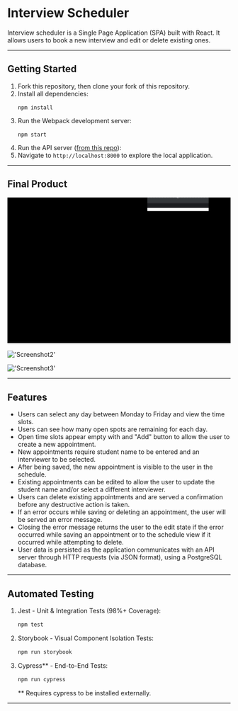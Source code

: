 # Interview Scheduler
Interview scheduler is a Single Page Application (SPA) built with React. It allows users to book a new interview and edit or delete existing ones.

***
## Getting Started

1. Fork this repository, then clone your fork of this repository.
2. Install all dependencies:
   ```shell
   npm install
   ```
3. Run the Webpack development server:
   ```shell
   npm start
   ```
4. Run the API server ([from this repo](https://github.com/Nolan-E/scheduler-api)):
5. Navigate to `http://localhost:8000` to explore the local application.

***
## Final Product

!['Create-Interview'](https://github.com/Nolan-E/scheduler/blob/master/docs/Create-Interview.gif?raw=true)
<br>

!['Screenshot2']()
<br>

!['Screenshot3']()
<br>

***
## Features

- Users can select any day between Monday to Friday and view the time slots.
- Users can see how many open spots are remaining for each day.
- Open time slots appear empty with and "Add" button to allow the user to create a new appointment.
- New appointments require student name to be entered and an interviewer to be selected.
- After being saved, the new appointment is visible to the user in the schedule.
- Existing appointments can be edited to allow the user to update the student name and/or select a different interviewer.
- Users can delete existing appointments and are served a confirmation before any destructive action is taken.
- If an error occurs while saving or deleting an appointment, the user will be served an error message.
- Closing the error message returns the user to the edit state if the error occurred while saving an appointment or to the schedule view if it occurred while attempting to delete.
- User data is persisted as the application communicates with an API server through HTTP requests (via JSON format), using a PostgreSQL database.

***
## Automated Testing

1. Jest - Unit & Integration Tests (98%+ Coverage):
   ```sh
   npm test
   ```
2. Storybook - Visual Component Isolation Tests:
   ```sh
   npm run storybook
   ```
3. Cypress** - End-to-End Tests:
   ```sh
   npm run cypress
   ```
   ** Requires cypress to be installed externally.

***

